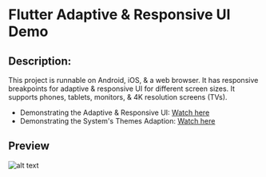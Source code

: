 # Flutter Adaptive & Responsive UI Demo

## Description:
This project is runnable on Android, iOS, & a web browser. It has responsive breakpoints for adaptive & responsive UI for different screen sizes. It supports phones, tablets, monitors, & 4K resolution screens (TVs).

- Demonstrating the Adaptive & Responsive UI: [Watch here](https://www.veed.io/view/d266446c-b2c3-4210-a0b1-f64e2205cd78?sharingWidget=true&panel=share)
- Demonstrating the System's Themes Adaption: [Watch here](https://www.veed.io/view/ff38605d-2ac4-478b-8fea-a3892e7e068c?sharingWidget=true&panel=share)

## Preview
![alt text](https://i.postimg.cc/G2tGzKth/Screenshot.png "img")

